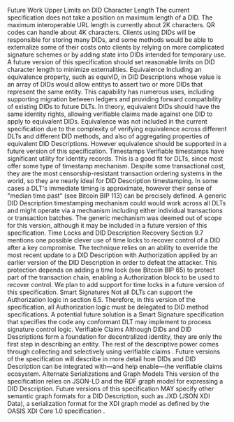 Future Work Upper Limits on DID Character Length The current specification does not take a position on maximum length of a DID. The maximum interoperable URL length is currently about 2K characters. QR codes can handle about 4K characters. Clients using DIDs will be responsible for storing many DIDs, and some methods would be able to externalize some of their costs onto clients by relying on more complicated signature schemes or by adding state into DIDs intended for temporary use. A future version of this specification should set reasonable limits on DID character length to minimize externalities. Equivalence Including an equivalence property, such as equivID, in DID Descriptions whose value is an array of DIDs would allow entitys to assert two or more DIDs that represent the same entity. This capability has numerous uses, including supporting migration between ledgers and providing forward compatibility of existing DIDs to future DLTs. In theory, equivalent DIDs should have the same identity rights, allowing verifiable claims made against one DID to apply to equivalent DIDs. Equivalence was not included in the current specification due to the complexity of verifying equivalence across different DLTs and different DID methods, and also of aggregating properties of equivalent DID Descriptions. However equivalence should be supported in a future version of this specification. Timestamps Verifiable timestamps have significant utility for identity records. This is a good fit for DLTs, since most offer some type of timestamp mechanism. Despite some transactional cost, they are the most censorship-resistant transaction ordering systems in the world, so they are nearly ideal for DID Description timestamping. In some cases a DLT's immediate timing is approximate, however their sense of "median time past" (see Bitcoin BIP 113) can be precisely defined. A generic DID Description timestamping mechanism could would work across all DLTs and might operate via a mechanism including either individual transactions or transaction batches. The generic mechanism was deemed out of scope for this version, although it may be included in a future version of this specification. Time Locks and DID Description Recovery Section 9.7 mentions one possible clever use of time locks to recover control of a DID after a key compromise. The technique relies on an ability to override the most recent update to a DID Description with Authorization applied by an earlier version of the DID Description in order to defeat the attacker. This protection depends on adding a time lock (see Bitcoin BIP 65) to protect part of the transaction chain, enabling a Authorization block to be used to recover control. We plan to add support for time locks in a future version of this specification. Smart Signatures Not all DLTs can support the Authorization logic in section 6.5. Therefore, in this version of the specification, all Authorization logic must be delegated to DID method specifications. A potential future solution is a Smart Signature specification that specifies the code any conformant DLT may implement to process signature control logic. Verifiable Claims Although DIDs and DID Descriptions form a foundation for decentralized identity, they are only the first step in describing an entity. The rest of the descriptive power comes through collecting and selectively using verifiable claims . Future versions of the specification will describe in more detail how DIDs and DID Description can be integrated with—and help enable—the verifiable claims ecosystem. Alternate Serializations and Graph Models This version of the specification relies on JSON-LD and the RDF graph model for expressing a DID Description. Future versions of this specification MAY specify other semantic graph formats for a DID Description, such as JXD (JSON XDI Data), a serialization format for the XDI graph model as defined by the OASIS XDI Core 1.0 specification .
